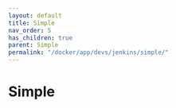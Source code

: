 ```yaml
---
layout: default
title: Simple
nav_order: 5
has_children: true
parent: Simple
permalink: "/docker/app/devs/jenkins/simple/"
---
```


# Simple
